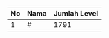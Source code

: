 | No | Nama            | Jumlah Level |
|----|-----------------|--------------|
| 1  | #    |    1791        |
